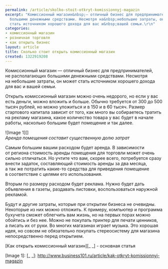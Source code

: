 ```yaml
---
permalink: /article/skolko-stoit-otkryt-komissionnyj-magazin
excerpt: "Комиссионный магазин&nbsp;— отличный бизнес для предпринимателей, не&nbsp;располагающих
  большими денежными средствами. Несмотря на&nbsp;небольшие затраты, он&nbsp;может
  стать источником хорошего дохода для вас и&nbsp;вашей семьи.\r\n"
categories:
- комиссионный магазин
- розничная торговля
- как открыть бизнес
layout: article
title: Сколько стоит открыть комиссионный магазин
created: 1322919208
---
```

Комиссионный магазин — отличный бизнес для предпринимателей, не располагающих большими денежными средствами. Несмотря на небольшие затраты, он может стать источником хорошего дохода для вас и вашей семьи.

Открыть комиссионный магазин можно очень недорого, но если у вас есть деньги, можно вложить и больше. Обычно требуется от 300 до 500 тысяч рублей, но можно уложиться и в 150 и в 60 тысяч. Размер стартового капитала зависит от того, как много вы собираетесь тратить на рекламу магазина, какое количество товара у вас будет в начале работы, насколько большим будет помещение и так далее.

![Image 1][]  
*Аренда помещения составит существенную долю затрат*

Самым большим вашим расходом будет аренда. В зависимости от региона стоимость аренды помещения для торговли может очень сильно отличаться. Но учтите что вам, скорее всего, потребуется сразу внести задаток, составляющий стоимость аренды за два месяца, а так же потратить какие-то средства для приведения помещение в соответствие с целями его использования.

Вторым по размеру расходом будет реклама. Нужно будет дать объявления в газеты, раздавать листовки, воспользоваться наружной рекламой.

Будут и другие затраты, которые при открытии бизнеса не очевидны. Некоторые из них можно отложить. К примеру, компьютер и программа бухучета сможет облегчить вам жизнь, но на первых порах можно обойтись и без нее. Можно не покупать принтер для печати ценников, а писать их от руки. Во многих магазинах играет музыка. Это хорошая идея, но совсем не обязательно покупать стереосистему для магазина непосредственно перед открытием.

[Как открыть комиссионный магазин][_ _] \- основная статья


[Image 1]: 
[_ _]: http://www.business101.ru/article/kak-otkryt-komissionnyj-magazin
